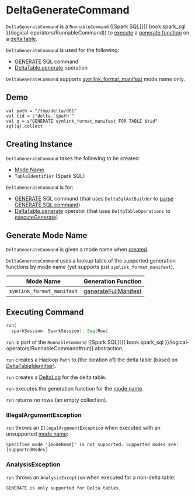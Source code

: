 # DeltaGenerateCommand

`DeltaGenerateCommand` is a `RunnableCommand` ([Spark SQL]({{ book.spark_sql }}/logical-operators/RunnableCommand)) to [execute](#run) a [generate function](#modeName) on a [delta table](#tableId).

`DeltaGenerateCommand` is used for the following:

* [GENERATE](../sql/index.md#GENERATE) SQL command
* [DeltaTable.generate](../DeltaTable.md#generate) operation

`DeltaGenerateCommand` supports [symlink_format_manifest](#symlink_format_manifest) mode name only.

## Demo

```text
val path = "/tmp/delta/d01"
val tid = s"delta.`$path`"
val q = s"GENERATE symlink_format_manifest FOR TABLE $tid"
sql(q).collect
```

## Creating Instance

`DeltaGenerateCommand` takes the following to be created:

* [Mode Name](#modeName)
* <span id="tableId"> `TableIdentifier` (Spark SQL)

`DeltaGenerateCommand` is for:

* [GENERATE](../sql/index.md#GENERATE) SQL command (that uses `DeltaSqlAstBuilder` to [parse GENERATE SQL command](../sql/DeltaSqlAstBuilder.md#visitGenerate))
* [DeltaTable.generate](../DeltaTable.md#generate) operator (that uses `DeltaTableOperations` to [executeGenerate](../DeltaTableOperations.md#executeGenerate))

## <span id="modeNameToGenerationFunc"><span id="modeName"><span id="symlink_format_manifest"> Generate Mode Name

`DeltaGenerateCommand` is given a mode name when [created](#creating-instance).

`DeltaGenerateCommand` uses a lookup table of the supported generation functions by mode name (yet supports just `symlink_format_manifest`).

Mode Name | Generation Function
--------- |----------
 `symlink_format_manifest` | [generateFullManifest](../GenerateSymlinkManifest.md#generateFullManifest)

## <span id="run"> Executing Command

```scala
run(
  sparkSession: SparkSession): Seq[Row]
```

`run` is part of the `RunnableCommand` ([Spark SQL]({{ book.spark_sql }}/logical-operators/RunnableCommand#run)) abstraction.

`run` creates a Hadoop `Path` to (the location of) the delta table (based on [DeltaTableIdentifier](../DeltaTableIdentifier.md)).

`run` creates a [DeltaLog](../DeltaLog.md#forTable) for the delta table.

`run` executes the generation function for the [mode name](#modeName).

`run` returns no rows (an empty collection).

### <span id="run-IllegalArgumentException"> IllegalArgumentException

`run` throws an `IllegalArgumentException` when executed with an unsupported [mode name](#modeName):

```text
Specified mode '[modeName]' is not supported. Supported modes are: [supportedModes]
```

### <span id="run-AnalysisException"> AnalysisException

`run` throws an `AnalysisException` when executed for a non-delta table:

```text
GENERATE is only supported for Delta tables.
```
